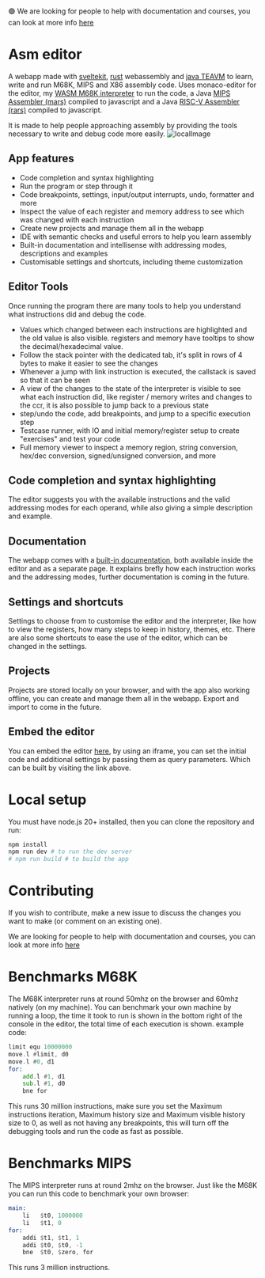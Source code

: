 🟢 We are looking for people to help with documentation and courses, you can look at more info [here](https://github.com/Specy/asm-editor/issues/27)

# Asm editor

A webapp made with [sveltekit](https://kit.svelte.dev/), [rust](https://www.rust-lang.org/it) webassembly and [java TEAVM](https://teavm.org/) to learn, write and run M68K, MIPS and X86 assembly code.
Uses monaco-editor for the editor, my [WASM M68K interpreter](https://github.com/Specy/s68k) to run the code, a Java [MIPS Assembler (mars)](https://github.com/Specy/mars) compiled to javascript and a Java [RISC-V Assembler (rars)](https://github.com/Specy/rars) compiled to javascript.

It is made to help people approaching assembly by providing the tools necessary to write and debug code more easily.
![localImage](https://asm-editor.specy.app/images/ASM-editor.webp)

## App features

- Code completion and syntax highlighting
- Run the program or step through it
- Code breakpoints, settings, input/output interrupts, undo, formatter and more
- Inspect the value of each register and memory address to see which was changed with each instruction
- Create new projects and manage them all in the webapp
- IDE with semantic checks and useful errors to help you learn assembly
- Built-in documentation and intellisense with addressing modes, descriptions and examples
- Customisable settings and shortcuts, including theme customization

## Editor Tools

Once running the program there are many tools to help you understand what instructions did and debug the code.

- Values which changed between each instructions are highlighted and the old value is also visible. registers and memory have tooltips to show the decimal/hexadecimal value.
- Follow the stack pointer with the dedicated tab, it's split in rows of 4 bytes to make it easier to see the changes
- Whenever a jump with link instruction is executed, the callstack is saved so that it can be seen
- A view of the changes to the state of the interpreter is visible to see what each instruction did, like register / memory writes and changes to the ccr, it is also possible to jump back to a previous state
- step/undo the code, add breakpoints, and jump to a specific execution step
- Testcase runner, with IO and initial memory/register setup to create "exercises" and test your code
- Full memory viewer to inspect a memory region, string conversion, hex/dec conversion, signed/unsigned conversion, and more

## Code completion and syntax highlighting

The editor suggests you with the available instructions and the valid addressing modes for each operand, while also
giving a simple description and example.

## Documentation

The webapp comes with a [built-in documentation](https://asm-editor.specy.app/documentation), both available inside the editor and as a separate page. It explains brefly how each instruction works and the addressing modes, further documentation is coming in the future.

## Settings and shortcuts

Settings to choose from to customise the editor and the interpreter, like how to view the registers, how many steps to keep in history, themes, etc. There are also some shortcuts to ease the use of the editor, which can be changed in the settings.

## Projects

Projects are stored locally on your browser, and with the app also working offline, you can create and manage them all in the webapp. Export and import to come in the future.

## Embed the editor

You can embed the editor [here](https://asm-editor.specy.app/embed), by using an iframe, you can set the initial code and additional settings by passing them as query parameters. Which can be built by visiting the link above.

# Local setup
You must have node.js 20+ installed, then you can clone the repository and run:
```bash
npm install
npm run dev # to run the dev server
# npm run build # to build the app
```

# Contributing
If you wish to contribute, make a new issue to discuss the changes you want to make (or comment on an existing one).

We are looking for people to help with documentation and courses, you can look at more info [here](https://github.com/Specy/asm-editor/issues/27)

# Benchmarks M68K

The M68K interpreter runs at round 50mhz on the browser and 60mhz natively (on my machine).
You can benchmark your own machine by running a loop, the time it took to run is shown in the bottom right of the console in the editor, the total time of each execution is shown. example code:

```asm
limit equ 10000000
move.l #limit, d0
move.l #0, d1
for:
    add.l #1, d1
    sub.l #1, d0
    bne for
```

This runs 30 million instructions, make sure you set the Maximum instructions iteration, Maximum history size and Maximum visible history size to 0, as well as not having any breakpoints, this will turn off the
debugging tools and run the code as fast as possible.

# Benchmarks MIPS

The MIPS interpreter runs at round 2mhz on the browser.
Just like the M68K you can run this code to benchmark your own browser:
```asm
main:
    li   $t0, 1000000
    li   $t1, 0 
for:
    addi $t1, $t1, 1 
    addi $t0, $t0, -1
    bne  $t0, $zero, for

```
This runs 3 million instructions.